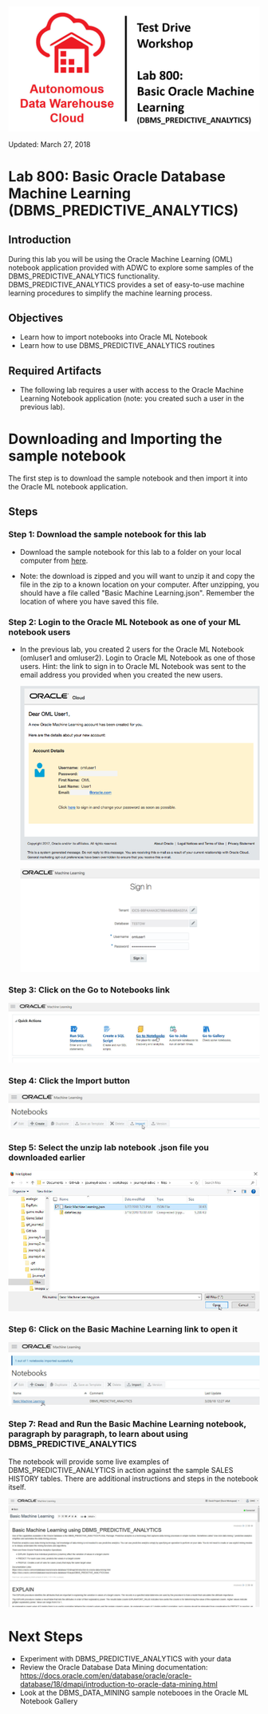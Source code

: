 ![](images/800/title800.JPG)

Updated: March 27, 2018

# Lab 800: Basic Oracle Database Machine Learning (DBMS_PREDICTIVE_ANALYTICS)

## Introduction

During this lab you will be using the Oracle Machine Learning (OML) notebook application provided with ADWC to explore some samples of the DBMS_PREDICTIVE_ANALYTICS functionality. DBMS_PREDICTIVE_ANALYTICS provides a set of easy-to-use machine learning procedures to simplify the machine learning process.

## Objectives

-   Learn how to import notebooks into Oracle ML Notebook
-   Learn how to use DBMS_PREDICTIVE_ANALYTICS routines

## Required Artifacts

-   The following lab requires a user with access to the Oracle Machine Learning Notebook application (note: you created such a user in the previous lab).

# Downloading and Importing the sample notebook

The first step is to download the sample notebook and then import it into the Oracle ML notebook application.

## Steps

### Step 1: Download the sample notebook for this lab

-   Download the sample notebook for this lab to a folder on your local computer from <a href="./files/Basic%20Machine%20Learning.zip" target="_blank">here</a>.

-   Note: the download is zipped and you will want to unzip it and copy the file in the zip to a known location on your computer.  After unzipping, you should have a file called "Basic Machine Learning.json".  Remember the location of where you have saved this file.

### Step 2: Login to the Oracle ML Notebook as one of your ML notebook users

-   In the previous lab, you created 2 users for the Oracle ML Notebook (omluser1 and omluser2).  Login to Oracle ML Notebook as one of those users.  Hint: the link to sign in to Oracle ML Notebook was sent to the email address you provided when you created the new users.

    ![](./images/700/Picture700-8.png)

    ![](./images/700/Picture700-12.png)

### Step 3: Click on the Go to Notebooks link

   ![](./images/800/snap0014521.jpg)

### Step 4: Click the Import button

   ![](./images/800/snap0014522.jpg)

### Step 5: Select the unzip lab notebook .json file you downloaded earlier

   ![](./images/800/snap0014523.jpg)

### Step 6: Click on the Basic Machine Learning link to open it

   ![](./images/800/snap0014524.jpg)

### Step 7: Read and Run the Basic Machine Learning notebook, paragraph by paragraph, to learn about using DBMS_PREDICTIVE_ANALYTICS
The notebook will provide some live examples of DBMS_PREDICTIVE_ANALYTICS in action against the sample SALES HISTORY tables.  There are additional instructions and steps in the notebook itself.

   ![](./images/800/snap0014525.jpg)


# Next Steps

- Experiment with DBMS_PREDICTIVE_ANALYTICS with your data
- Review the Oracle Database Data Mining documentation: https://docs.oracle.com/en/database/oracle/oracle-database/18/dmapi/introduction-to-oracle-data-mining.html
- Look at the DBMS_DATA_MINING sample notebooes in the Oracle ML Notebook Gallery